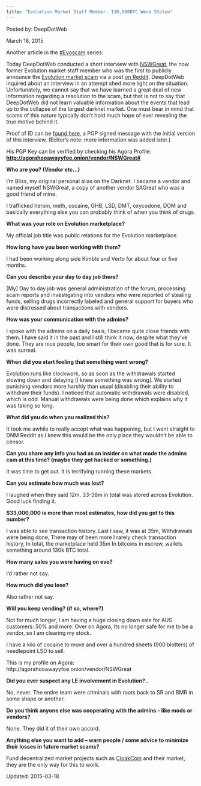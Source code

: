 ```yaml
---
title: "Evolution Market Staff Member: 130,000BTC Were Stolen"
---
```


Posted by: DeepDotWeb 

<span>March 18, 2015</span>

<p>Another article in the <a href="#">#Evoscam</a> series:</p>
<p>Today DeepDotWeb conducted a short interview with <a href="http://www.reddit.com/user/NSWGreat">NSWGreat,</a> the now former Evolution market staff member who was the first to publicly announce the <a href="/2015/03/18/evolution-marketplace-exit-scam-biggest-exist-scam-ever/">Evolution market scam</a> via a post <a href="http://www.reddit.com/r/DarkNetMarkets/comments/2zeuxo/complaintwarning_evolution_admins_exit_scamming/">on Reddit</a>. DeepDotWeb inquired about an interview in an attempt shed more light on the situation. Unfortunately, we cannot say that we have learned a great deal of new information regarding a resolution to the scam, but that is not to say that DeepDotWeb did not learn valuable information about the events that lead up to the collapse of the largest darknet market. One must bear in mind that scams of this nature typically don’t hold much hope of ever revealing the true motive behind it.</p>
<p>Proof of ID can be <a href="http://pastebin.com/GnEqLjLv">found here</a>, a PGP signed message with the initial version of this interview. (Editor’s note: more information was added later.)</p>
<p>His PGP Key can be verified by checking his Agora Profile: <a href="http://agorahooawayyfoe.onion/vendor/NSWGreat#"><b>http://agorahooawayyfoe.onion/vendor/NSWGreat#</b></a></p>
<p><b>Who are you? (Vendor etc…)</b></p>
<p>I’m Bliss, my original personal alias on the Darknet. I became a vendor and named myself NSWGreat, a copy of another vendor SAGreat who was a good friend of mine.</p>
<p>I trafficked heroin, meth, cocaine, GHB, LSD, DMT, oxycodone, DOM and basically everything else you can probably think of when you think of drugs.</p>
<p><b>What was your role on Evolution marketplace?</b></p>
<p>My official job title was public relations for the Evolution marketplace.</p>
<p><b>How long have you been working with them?</b></p>
<p>I had been working along side Kimble and Verto for about four or five months.</p>
<p><b>Can you describe your day to day job there?</b></p>
    [My] Day to day job was general administration of the forum, processing scam reports and investigating into vendors who were reported of stealing funds, selling drugs incorrectly labeled and general support for buyers who were distressed about transactions with vendors.</p>
<p><b>How was your communication with the admins?</b></p>
<p>I spoke with the admins on a daily basis, I became quite close friends with them. I have said it in the past and I still think it now, despite what they’ve done. They are nice people, too smart for their own good that is for sure. It was surreal.</p>
<p><b>When did you start feeling that something went wrong?</b></p>
<p>Evolution runs like clockwork, so as soon as the withdrawals started slowing down and delaying [I knew something was wrong]. We started punishing vendors more harshly than usual (disabling their ability to withdraw their funds). I noticed that automatic withdrawals were disabled, which is odd. Manual withdrawals were being done which explains why it was taking so long.</p>
<p><b>What did you do when you realized this?</b></p>
<p>It took me awhile to really accept what was happening, but I went straight to DNM Reddit as I knew this would be the only place they wouldn’t be able to censor.</p>
<p><b>Can you share any info you had as an insider on what made the admins cam at this time? (maybe they got hacked or something.)</b></p>
<p>It was time to get out. It is terrifying running these markets.</p>
<p><b>Can you estimate how much was lost?</b></p>
<p>I laughed when they said 12m, 33-38m in total was stored across Evolution. Good luck finding it.</p>
<p><b>$33,000,000 is more than most estimates, how did you get to this number?</b></p>
<p>I was able to see transaction history. Last I saw, it was at 35m, Withdrawals were being done, There may of been more I rarely check transaction history, In total, the marketplace held 35m In bitcoins in escrow, wallets something around 130k BTC total.</p>
<p><b>How many sales you were having on evo?</b></p>
<p>I’d rather not say.</p>
<p><b>How much did you lose?</b></p>
<p>Also rather not say.</p>
<p><b>Will you keep vending? (if so, where?)</b></p>
<p>Not for much longer, I am having a huge closing down sale for AUS customers: 50% and more. Over on Agora, Its no longer safe for me to be a vendor, so I am clearing my stock.</p>
<p>I have a kilo of cocaine to move and over a hundred sheets (900 blotters) of needlepoint LSD to sell.</p>
<p>This is my profile on Agora: http://agorahooawayyfoe.onion/vendor/NSWGreat</p>
<p><b>Did you ever suspect any LE involvement in Evolution?..</b></p>
<p>No, never. The entire team were criminals with roots back to SR and BMR in some shape or another.</p>
<p><b>Do you think anyone else was cooperating with the admins – like mods or vendors?</b></p>
<p>None. They did it of their own accord.</p>
<p><b>Anything else you want to add – warn people / some advice to minimize their losses in future market scams?</b></p>
<p>Fund decentralized market projects such as <a href="/2014/07/17/cloakcoin-promises-holy-grail-cryptocurrency-anonymity/">CloakCoin</a> and their market, they are the only way for this to work.</p>

Updated: 2015-03-18